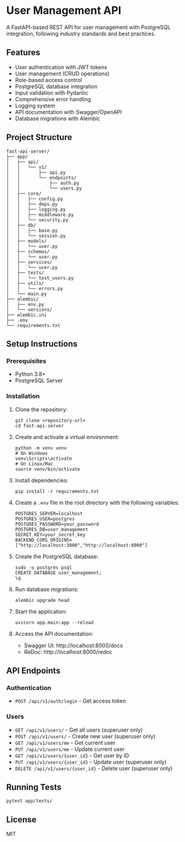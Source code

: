 # User Management API

A FastAPI-based REST API for user management with PostgreSQL integration, following industry standards and best practices.

## Features

- User authentication with JWT tokens
- User management (CRUD operations)
- Role-based access control
- PostgreSQL database integration
- Input validation with Pydantic
- Comprehensive error handling
- Logging system
- API documentation with Swagger/OpenAPI
- Database migrations with Alembic

## Project Structure

```
fast-api-server/
├── app/
│   ├── api/
│   │   └── v1/
│   │       ├── api.py
│   │       └── endpoints/
│   │           ├── auth.py
│   │           └── users.py
│   ├── core/
│   │   ├── config.py
│   │   ├── deps.py
│   │   ├── logging.py
│   │   ├── middleware.py
│   │   └── security.py
│   ├── db/
│   │   ├── base.py
│   │   └── session.py
│   ├── models/
│   │   └── user.py
│   ├── schemas/
│   │   └── user.py
│   ├── services/
│   │   └── user.py
│   ├── tests/
│   │   └── test_users.py
│   ├── utils/
│   │   └── errors.py
│   └── main.py
├── alembic/
│   ├── env.py
│   └── versions/
├── alembic.ini
├── .env
└── requirements.txt
```

## Setup Instructions

### Prerequisites

- Python 3.8+
- PostgreSQL Server

### Installation

1. Clone the repository:
   ```
   git clone <repository-url>
   cd fast-api-server
   ```

2. Create and activate a virtual environment:
   ```
   python -m venv venv
   # On Windows
   venv\Scripts\activate
   # On Linux/Mac
   source venv/bin/activate
   ```

3. Install dependencies:
   ```
   pip install -r requirements.txt
   ```

4. Create a `.env` file in the root directory with the following variables:
   ```
   POSTGRES_SERVER=localhost
   POSTGRES_USER=postgres
   POSTGRES_PASSWORD=your_password
   POSTGRES_DB=user_management
   SECRET_KEY=your_secret_key
   BACKEND_CORS_ORIGINS=["http://localhost:3000","http://localhost:8000"]
   ```

5. Create the PostgreSQL database:
   ```
   sudo -u postgres psql
   CREATE DATABASE user_management;
   \q
   ```

6. Run database migrations:
   ```
   alembic upgrade head
   ```

7. Start the application:
   ```
   uvicorn app.main:app --reload
   ```

8. Access the API documentation:
   - Swagger UI: http://localhost:8000/docs
   - ReDoc: http://localhost:8000/redoc

## API Endpoints

### Authentication
- `POST /api/v1/auth/login` - Get access token

### Users
- `GET /api/v1/users/` - Get all users (superuser only)
- `POST /api/v1/users/` - Create new user (superuser only)
- `GET /api/v1/users/me` - Get current user
- `PUT /api/v1/users/me` - Update current user
- `GET /api/v1/users/{user_id}` - Get user by ID
- `PUT /api/v1/users/{user_id}` - Update user (superuser only)
- `DELETE /api/v1/users/{user_id}` - Delete user (superuser only)

## Running Tests

```
pytest app/tests/
```

## License

MIT
